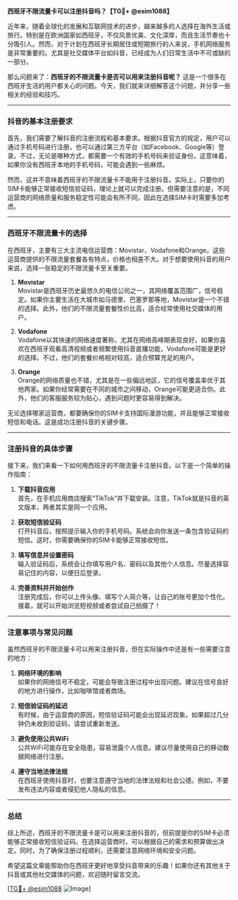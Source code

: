 **西班牙不限流量卡可以注册抖音吗？【TG💪+ @esim1088】**

近年来，随着全球化的发展和互联网技术的进步，越来越多的人选择在海外生活或旅行。特别是在欧洲国家如西班牙，不仅风景优美、文化深厚，而且生活节奏也十分吸引人。然而，对于计划在西班牙长期居住或短期旅行的人来说，手机网络服务是非常重要的。尤其是社交媒体平台如抖音，已经成为人们日常生活中不可或缺的一部分。

那么问题来了：**西班牙的不限流量卡是否可以用来注册抖音呢？** 这是一个很多在西班牙生活的用户都关心的问题。今天，我们就来详细解答这个问题，并分享一些相关的经验和技巧。

---

### 抖音的基本注册要求

首先，我们需要了解抖音的注册流程和基本要求。根据抖音官方的规定，用户可以通过手机号码进行注册，也可以通过第三方平台（如Facebook、Google等）登录。不过，无论是哪种方式，都需要一个有效的手机号码来验证身份。这意味着，如果你没有西班牙本地的手机号码，可能会遇到一些麻烦。

然而，这并不意味着西班牙的不限流量卡不能用于注册抖音。实际上，只要你的SIM卡能够正常接收短信验证码，理论上就可以完成注册。但需要注意的是，不同运营商的网络质量和服务稳定性可能会有所不同，因此在选择SIM卡时需要多加考虑。

---

### 西班牙不限流量卡的选择

在西班牙，主要有三大主流电信运营商：Movistar、Vodafone和Orange。这些运营商提供的不限流量套餐各有特点，价格也相差不大。对于想要使用抖音的用户来说，选择一张稳定的不限流量卡至关重要。

1. **Movistar**  
   Movistar是西班牙历史最悠久的电信公司之一，其网络覆盖范围广，信号稳定。如果你主要生活在大城市如马德里、巴塞罗那等地，Movistar是一个不错的选择。此外，他们的不限流量套餐性价比高，适合经常使用社交媒体的用户。

2. **Vodafone**  
   Vodafone以其快速的网络速度著称，尤其在网络高峰期表现良好。如果你喜欢在西班牙观看高清视频或者频繁使用抖音直播功能，Vodafone可能是更好的选择。不过，他们的套餐价格相对较高，适合预算充足的用户。

3. **Orange**  
   Orange的网络质量也不错，尤其是在一些偏远地区，它的信号覆盖率优于其他两家。如果你经常需要在不同的城市之间移动，Orange可能更适合你。此外，他们的客服服务较为贴心，遇到问题时更容易得到解决。

无论选择哪家运营商，都要确保你的SIM卡支持国际漫游功能，并且能够正常接收短信和电话。这是成功注册抖音的关键步骤。

---

### 注册抖音的具体步骤

接下来，我们来看一下如何用西班牙的不限流量卡注册抖音。以下是一个简单的操作指南：

1. **下载抖音应用**  
   首先，在手机应用商店搜索“TikTok”并下载安装。注意，TikTok就是抖音的英文版本，两者其实是同一个应用。

2. **获取短信验证码**  
   打开抖音后，按照提示输入你的手机号码。系统会向你发送一条包含验证码的短信。这时，你需要确保你的SIM卡能够正常接收短信。

3. **填写信息并设置密码**  
   输入验证码后，系统会让你填写用户名、密码以及其他个人信息。尽量选择容易记住的内容，以便日后登录。

4. **完善资料并开始创作**  
   注册完成后，你可以上传头像、填写个人简介等，让自己的账号更加个性化。接着，就可以开始浏览短视频或者尝试自己拍摄了！

---

### 注意事项与常见问题

虽然西班牙的不限流量卡可以用来注册抖音，但在实际操作中还是有一些需要注意的地方：

1. **网络环境的影响**  
   如果你的网络信号不稳定，可能会导致注册过程中出现问题。建议在信号良好的地方进行操作，比如咖啡馆或者商场。

2. **短信验证码的延迟**  
   有时候，由于运营商的原因，短信验证码可能会出现延迟现象。如果超过几分钟仍未收到验证码，请尝试重新发送。

3. **避免使用公共WiFi**  
   公共WiFi可能存在安全隐患，容易泄露个人信息。建议尽量使用自己的移动数据网络进行注册。

4. **遵守当地法律法规**  
   在西班牙使用抖音时，也要注意遵守当地的法律法规和社会公德。例如，不要发布违法内容或者侵犯他人隐私的信息。

---

### 总结

综上所述，西班牙的不限流量卡是可以用来注册抖音的，但前提是你的SIM卡必须能够正常接收短信验证码。在选择运营商时，可以根据自己的需求和预算做出决定。同时，为了确保注册过程顺利，还需要注意网络环境和安全问题。

希望这篇文章能帮助你在西班牙更好地享受抖音带来的乐趣！如果你还有其他关于抖音或其他社交媒体的问题，欢迎随时留言交流。

[[TG💪+ @esim1088](https://t.me/s/esim1088) ![Image](https://i.postimg.cc/4NQfJmqS/Snipaste-2025-05-13-00-14-12.png)]